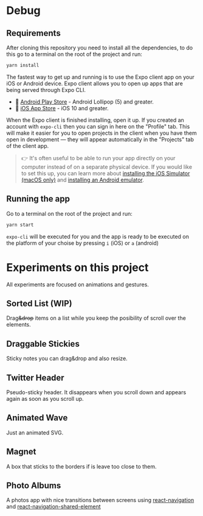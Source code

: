 # Debug

## Requirements
After cloning this repository you need to install all the dependencies, to do this go to a terminal on the root of the project and run:
```bash
yarn install
```

The fastest way to get up and running is to use the Expo client app on your iOS or Android device. Expo client allows you to open up apps that are being served through Expo CLI.

- 🤖 [Android Play Store](https://play.google.com/store/apps/details?id=host.exp.exponent) - Android Lollipop (5) and greater.
- 🍎 [iOS App Store](https://itunes.com/apps/exponent) - iOS 10 and greater.

When the Expo client is finished installing, open it up. If you created an account with `expo-cli` then you can sign in here on the "Profile" tab. This will make it easier for you to open projects in the client when you have them open in development &mdash; they will appear automatically in the "Projects" tab of the client app.

> 👉 It's often useful to be able to run your app directly on your computer instead of on a separate physical device. If you would like to set this up, you can learn more about [installing the iOS Simulator (macOS only)](../workflow/ios-simulator.md) and [installing an Android emulator](../workflow/android-studio-emulator.md).


## Running the app
Go to a terminal on the root of the project and run:
```bash
yarn start
```
`expo-cli` will be executed for you and the app is ready to be executed on the platform of your choise by pressing `i` (iOS) or `a` (android)

# Experiments on this project

All experiments are focused on animations and gestures.

## Sorted List (WIP)
Drag<strike>&drop</strike> items on a list while you keep the posibility of scroll over the elements.

## Draggable Stickies 
Sticky notes you can drag&drop and also resize. 

## Twitter Header
Pseudo-sticky header. It disappears when you scroll down and appears again as soon as you scroll up. 

## Animated Wave
Just an animated SVG.

## Magnet
A box that sticks to the borders if is leave too close to them.

## Photo Albums
A photos app with nice transitions between screens using [react-navigation](https://reactnavigation.org/) and [react-navigation-shared-element](https://github.com/IjzerenHein/react-navigation-shared-element)

